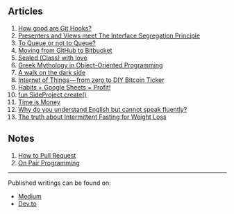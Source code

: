 Articles
---

1. [How good are Git Hooks?](1-git-hooks/git-hooks.md)
2. [Presenters and Views meet The Interface Segregation Principle](2-presenters-views-interfaces/presenters-views-interfaces.md)
3. [To Queue or not to Queue?](3-queue/queue.md)
4. [Moving from GitHub to Bitbucket](4-from-github-to-bitbucket/from-github-to-bitbucket.md)
5. [Sealed (Class) with love](5-sealed-class/sealed-class.md)
6. [Greek Mythology in Object-Oriented Programming](6-greek-oop/greek-oop.md)
7. [A walk on the dark side](7-dark-side/dark-side.md)
8. [Internet of Things — from zero to DIY Bitcoin Ticker](8-arduino-bitcoin-diy/arduino-bitcoin-diy.md)
9. [Habits + Google Sheets = Profit!](9-habits-google-sheets/habits-google-sheets.md)
10. [fun SideProject.create()](10-fun-side-project-create/fun-side-project-create.md)
11. [Time is Money](11-time-is-money/time-is-money.md)
12. [Why do you understand English but cannot speak fluently?](12-input-output/input-output.md)
13. [The truth about Intermittent Fasting for Weight Loss](13-intermittent-fasting/intermittent-fasting.md)


Notes
---

1. [How to Pull Request](https://gist.github.com/hector6872/2273a2db99d534ebb462939d8010001a)
2. [On Pair Programming](https://gist.github.com/hector6872/c1866b41e4a9c34199727f07a10b6717)

*****

Published writings can be found on:
* [Medium](https://medium.com/@hector6872)
* [Dev.to](https://dev.to/hector6872)
